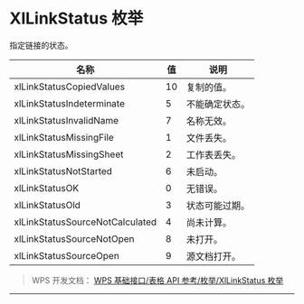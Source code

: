 # XlLinkStatus 枚举

指定链接的状态。

| 名称                            | 值  | 说明           |
|---------------------------------|-----|----------------|
| xlLinkStatusCopiedValues        | 10  | 复制的值。     |
| xlLinkStatusIndeterminate       | 5   | 不能确定状态。 |
| xlLinkStatusInvalidName         | 7   | 名称无效。     |
| xlLinkStatusMissingFile         | 1   | 文件丢失。     |
| xlLinkStatusMissingSheet        | 2   | 工作表丢失。   |
| xlLinkStatusNotStarted          | 6   | 未启动。       |
| xlLinkStatusOK                  | 0   | 无错误。       |
| xlLinkStatusOld                 | 3   | 状态可能过期。 |
| xlLinkStatusSourceNotCalculated | 4   | 尚未计算。     |
| xlLinkStatusSourceNotOpen       | 8   | 未打开。       |
| xlLinkStatusSourceOpen          | 9   | 源文档打开。   |

> WPS 开发文档： [WPS 基础接口/表格 API 参考/枚举/XlLinkStatus 枚举](https://qn.cache.wpscdn.cn/encs/doc/office_v19/topics/WPS%20%E5%9F%BA%E7%A1%80%E6%8E%A5%E5%8F%A3/%E8%A1%A8%E6%A0%BC%20API%20%E5%8F%82%E8%80%83/%E6%9E%9A%E4%B8%BE/XlLinkStatus%20%E6%9E%9A%E4%B8%BE.html)

------------------------------------------------------------------------
